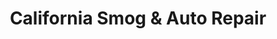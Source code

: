 ---
title: "California Smog & Auto Repair"
url: /livingston/california-smog-and-auto-repair/
shop: car repair
---